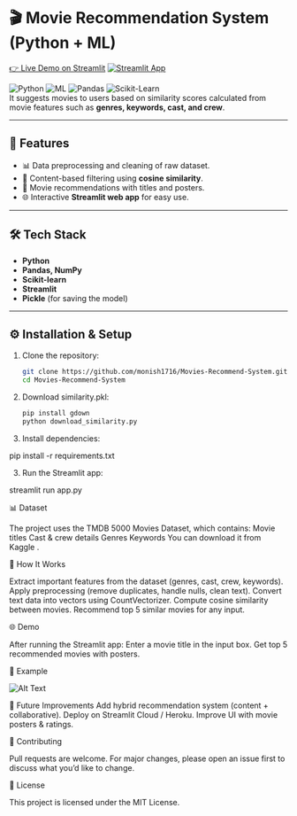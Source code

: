 # 🎬 Movie Recommendation System (Python + ML)
[👉 Live Demo on Streamlit](https://movies-recommend-system-monish.streamlit.app)
[![Streamlit App](https://static.streamlit.io/badges/streamlit_badge_black_white.svg)](https://movies-recommend-system-monish.streamlit.app)



![Python](https://img.shields.io/badge/Language-Python-blue)
![ML](https://img.shields.io/badge/Domain-Machine_Learning-green)
![Pandas](https://img.shields.io/badge/Library-Pandas-yellow)
![Scikit-Learn](https://img.shields.io/badge/Library-Scikit--Learn-orange)  
It suggests movies to users based on similarity scores calculated from movie features such as **genres, keywords, cast, and crew**.

---

## 🚀 Features
- 📊 Data preprocessing and cleaning of raw dataset.  
- 🧮 Content-based filtering using **cosine similarity**.  
- 🎥 Movie recommendations with titles and posters.  
- 🌐 Interactive **Streamlit web app** for easy use.  

---

## 🛠️ Tech Stack
- **Python**
- **Pandas, NumPy**
- **Scikit-learn**
- **Streamlit**
- **Pickle** (for saving the model)

---

## ⚙️ Installation & Setup
1. Clone the repository:
   ```bash
   git clone https://github.com/monish1716/Movies-Recommend-System.git
   cd Movies-Recommend-System

2. Download similarity.pkl:
   ```bash
   pip install gdown
   python download_similarity.py
   
4. Install dependencies:

pip install -r requirements.txt

3. Run the Streamlit app:

streamlit run app.py

📊 Dataset

The project uses the TMDB 5000 Movies Dataset, which contains:
Movie titles
Cast & crew details
Genres
Keywords
You can download it from Kaggle
.

🎯 How It Works

Extract important features from the dataset (genres, cast, crew, keywords).
Apply preprocessing (remove duplicates, handle nulls, clean text).
Convert text data into vectors using CountVectorizer.
Compute cosine similarity between movies.
Recommend top 5 similar movies for any input.

🌐 Demo

After running the Streamlit app:
Enter a movie title in the input box.
Get top 5 recommended movies with posters.

📌 Example

![Alt Text](images/mrs.png)


🔮 Future Improvements
Add hybrid recommendation system (content + collaborative).
Deploy on Streamlit Cloud / Heroku.
Improve UI with movie posters & ratings.

🤝 Contributing

Pull requests are welcome.
For major changes, please open an issue first to discuss what you’d like to change.

📜 License

This project is licensed under the MIT License.
